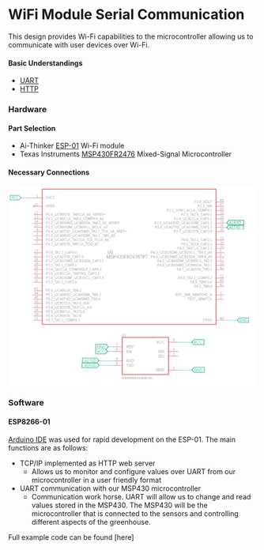 # WiFi Module Serial Communication
This design provides Wi-Fi capabilities to the microcontroller allowing us to communicate with user devices over Wi-Fi.

#### Basic Understandings
- [UART](https://en.wikipedia.org/wiki/Universal_asynchronous_receiver-transmitter)
- [HTTP](https://en.wikipedia.org/wiki/Hypertext_Transfer_Protocol)

### Hardware

#### Part Selection

- Ai-Thinker [ESP-01](https://docs.ai-thinker.com/_media/esp8266/docs/esp-01_product_specification_en.pdf) Wi-Fi module
- Texas Instruments [MSP430FR2476](https://www.ti.com/product/MSP430FR2476/part-details/MSP430FR2476TRHAR) Mixed-Signal Microcontroller

#### Necessary Connections
![Hardware connections image...](https://github.com/KalebOTB/Embedded-Systems/blob/main/WiFi_Implementation/Circuit.png)

### Software

#### ESP8266-01

[Arduino IDE](https://www.arduino.cc/en/software) was used for rapid development on the ESP-01. The main functions are as follows:
- TCP/IP implemented as HTTP web server
  - Allows us to monitor and configure values over UART from our microcontroller in a user friendly format
- UART communication with our MSP430 microcontroller
  - Communication work horse. UART will allow us to change and read values stored in the MSP430. The MSP430 will be the microcontroller that is connected to the sensors and controlling different aspects of the greenhouse.

Full example code can be found [here]
